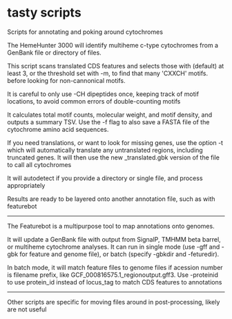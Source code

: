 # tasty scripts

Scripts for annotating and poking around cytochromes

The HemeHunter 3000 will identify multiheme c-type cytochromes from a GenBank file or directory of files.

This script scans translated CDS features and selects those with (default) at least 3,
or the threshold set with -m, to find that many 'CXXCH' motifs. before looking for non-cannonical motifs.

It is careful to only use -CH dipeptides once, keeping track of motif locations, to avoid
common errors of double-counting motifs

It calculates total motif counts, molecular weight, and motif density, and outputs a summary TSV.
Use the -f flag to also save a FASTA file of the cytochrome amino acid sequences.

If you need translations, or want to look for missing genes, use the option -t 
which will automatically translate any untranslated regions, including truncated genes.
It will then use the new _translated.gbk version of the file to call all cytochromes

It will autodetect if you provide a directory or single file, and process appropriately

Results are ready to be layered onto another annotation file, such as with featurebot

-----


The Featurebot is a multipurpose tool to map annotations onto genomes. 

It will update a GenBank file with output from SignalP, TMHMM beta barrel, or multiheme cytochrome analyses. 
It can run in single mode (use -gff and -gbk for feature and genome file), or batch (specify -gbkdir and -feturedir). 

In batch mode, it will match feature files to genome files if acession number is filename prefix, 
like GCF_000816575.1_regionoutput.gff3. Use -proteinid to use protein_id instead of locus_tag to match CDS features to annotations

----

Other scripts are specific for moving files around in post-processing, likely are not useful